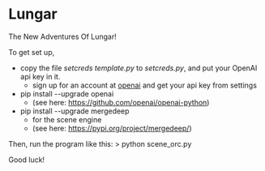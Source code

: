 # Lungar
The New Adventures Of Lungar!

To get set up, 
- copy the file *setcreds template.py* to *setcreds.py*, and put your OpenAI api key in it.
    - sign up for an account at [openai](https://openai.com/) and get your api key from settings
- pip install --upgrade openai
    - (see here: https://github.com/openai/openai-python)
- pip install --upgrade mergedeep
    - for the scene engine
    - (see here: https://pypi.org/project/mergedeep/)

Then, run the program like this:
    > python scene_orc.py

Good luck!